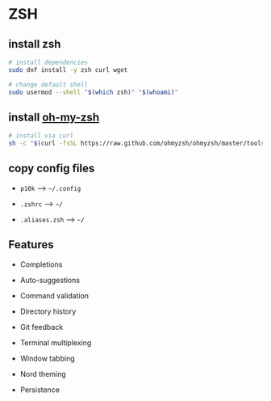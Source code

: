 # ZSH

## install zsh

``` bash
# install dependencies
sudo dnf install -y zsh curl wget

# change default shell
sudo usermod --shell "$(which zsh)" "$(whoami)"
```

## install [oh-my-zsh](https://ohmyz.sh/#install)

``` bash
# install via curl
sh -c "$(curl -fsSL https://raw.github.com/ohmyzsh/ohmyzsh/master/tools/install.sh)"
```

## copy config files

- `p10k` --> `~/.config`

- `.zshrc` --> `~/`

- `.aliases.zsh` --> `~/`

## Features

- Completions

- Auto-suggestions

- Command validation

- Directory history

- Git feedback

- Terminal multiplexing

- Window tabbing

- Nord theming

- Persistence
